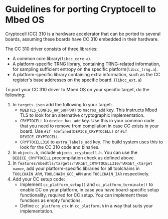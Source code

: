 # Guidelines for porting Cryptocell to Mbed OS

Cryptocell (CC) 310 is a hardware accelerator that can be ported to several boards, assuming these boards have CC 310 embedded in their hardware.

The CC 310 driver consists of three libraries:

* A common core library(`libcc_core.a`).
* A platform-specific TRNG library, containing TRNG-related information, for sampling sufficient entropy on the specific platform(`libcc_trng.a`).
* A platform-specific library containing extra information, such as the CC register's base addresses on the specific board. (`libcc_ext.a`)

To port your CC 310 driver to Mbed OS on your specific target, do the following:

1. In `targets.json` add the following  to your target:
 	* `MBEDTLS_CONFIG_HW_SUPPORT` to `macros_add` key. This instructs Mbed TLS to look for an alternative cryptographic implementation.
 	* `CRYPTOCELL` to `device_has_add` key. Use this in your common code that you need to remove from compilation in case CC exists in your board. Use `#if !defined(DEVICE_CRYPTOCELL)` or  `#if DEVICE_CRYPTOCELL`.
 	* `CRYPTOCELL310` to `extra_labels_add` key. The build system uses this to look for the CC 310 code and binaries.
1. In `objects.h`, include `objects_cryptocell.h`. You can use the `DEBICE_CRYPTOCELL` precompilation check as defined above.
1. In `features/mbedtls/targets/TARGET_CRYPTOCELL310/TARGET_<target name>`, add your platform-specific libraries for all toolchains in `TOOLCHAIN_ARM`, `TOOLCHAIN_GCC_ARM` and `TOOLCHAIN_IAR` respectively.
1. Add your CC setup code:
	* Implement `cc_platform_setup()` and `cc_platform_terminate()` to enable CC on your platform, in case you have board-specific setup functionality, required for CC setup. You can implement these functions as empty functions.
	* Define `cc_platform_ctx` in `cc_platform.h` in a way that suits your implementation.
 
